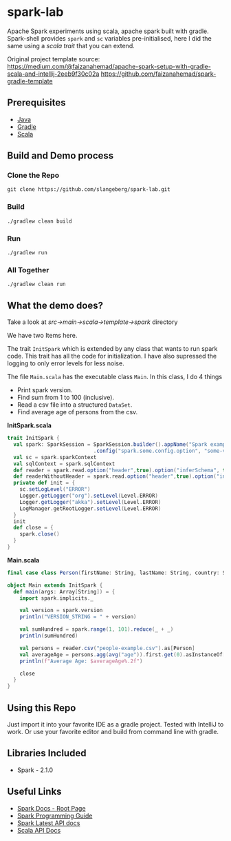 # spark-lab
Apache Spark experiments using scala, apache spark built with gradle. Spark-shell provides `spark` and `sc` variables pre-initialised, here I did the same using a *scala trait* that you can extend.

Original project template source: 
<https://medium.com/@faizanahemad/apache-spark-setup-with-gradle-scala-and-intellij-2eeb9f30c02a>
<https://github.com/faizanahemad/spark-gradle-template>

## Prerequisites
- [Java](https://java.com/en/download/)
- [Gradle](https://gradle.org/)
- [Scala](https://www.scala-lang.org/)

## Build and Demo process

### Clone the Repo
`git clone https://github.com/slangeberg/spark-lab.git`

### Build
`./gradlew clean build`
### Run
`./gradlew run`
### All Together
`./gradlew clean run`


## What the demo does?
Take a look at *src->main->scala->template->spark* directory

We have two Items here. 

The trait `InitSpark` which is extended by any class that wants to run spark code. This trait has all the code for initialization. I have also supressed the logging to only error levels for less noise.

The file `Main.scala` has the executable class `Main`. 
In this class, I do 4 things

- Print spark version.
- Find sum from 1 to 100 (inclusive).
- Read a csv file into a structured `DataSet`. 
- Find average age of persons from the csv.

**InitSpark.scala**
```scala
trait InitSpark {
  val spark: SparkSession = SparkSession.builder().appName("Spark example").master("local[*]")
                            .config("spark.some.config.option", "some-value").getOrCreate()
  val sc = spark.sparkContext
  val sqlContext = spark.sqlContext
  def reader = spark.read.option("header",true).option("inferSchema", true).option("mode", "DROPMALFORMED")
  def readerWithoutHeader = spark.read.option("header",true).option("inferSchema", true).option("mode", "DROPMALFORMED")
  private def init = {
    sc.setLogLevel("ERROR")
    Logger.getLogger("org").setLevel(Level.ERROR)
    Logger.getLogger("akka").setLevel(Level.ERROR)
    LogManager.getRootLogger.setLevel(Level.ERROR)
  }
  init
  def close = {
    spark.close()
  }
}
```

**Main.scala**
```scala
final case class Person(firstName: String, lastName: String, country: String, age: Int)

object Main extends InitSpark {
  def main(args: Array[String]) = {
    import spark.implicits._

    val version = spark.version
    println("VERSION_STRING = " + version)

    val sumHundred = spark.range(1, 101).reduce(_ + _)
    println(sumHundred)

    val persons = reader.csv("people-example.csv").as[Person]
    val averageAge = persons.agg(avg("age")).first.get(0).asInstanceOf[Double]
    println(f"Average Age: $averageAge%.2f")

    close
  }
}
```

## Using this Repo
Just import it into your favorite IDE as a gradle project. Tested with IntelliJ to work. Or use your favorite editor and build from command line with gradle.

## Libraries Included
- Spark - 2.1.0

## Useful Links
- [Spark Docs - Root Page](http://spark.apache.org/docs/latest/)
- [Spark Programming Guide](http://spark.apache.org/docs/latest/programming-guide.html)
- [Spark Latest API docs](http://spark.apache.org/docs/latest/api/)
- [Scala API Docs](http://www.scala-lang.org/api/2.12.1/scala/)